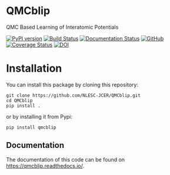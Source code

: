 # QMCblip

QMC Based Learning of Interatomic Potentials

[![PyPI version](https://badge.fury.io/py/QMCblip.svg)](https://badge.fury.io/py/QMCblip) 
[![Build Status](https://github.com/NLESC-JCER/QMCblip/actions/workflows/self-hosted-build.yml/badge.svg)](https://github.com/NLESC-JCER/QMCblip/actions)
[![Documentation Status](https://readthedocs.org/projects/qmcblip/badge/?version=latest)](https://qmcblip.readthedocs.io/en/latest/?badge=latest)
[![GitHub](https://img.shields.io/github/license/NLESC-JCER/QMCblip)](https://github.com/NLESC-JCER/QMCblip/blob/master/LICENSE)
[![Coverage Status](https://coveralls.io/repos/github/NLESC-JCER/QMCblip/badge.svg?branch=master)](https://coveralls.io/github/NLESC-JCER/QMCblip?branch=master)
[![DOI](https://zenodo.org/badge/465304471.svg)](https://zenodo.org/badge/latestdoi/465304471)

# Installation

You can install this package by cloning this repository:
```
git clone https://github.com/NLESC-JCER/QMCblip.git
cd QMCblip
pip install .
```

or by installing it from Pypi:
```
pip install qmcblip
```
## Documentation

The documentation of this code can be found on https://qmcblip.readthedocs.io/.
